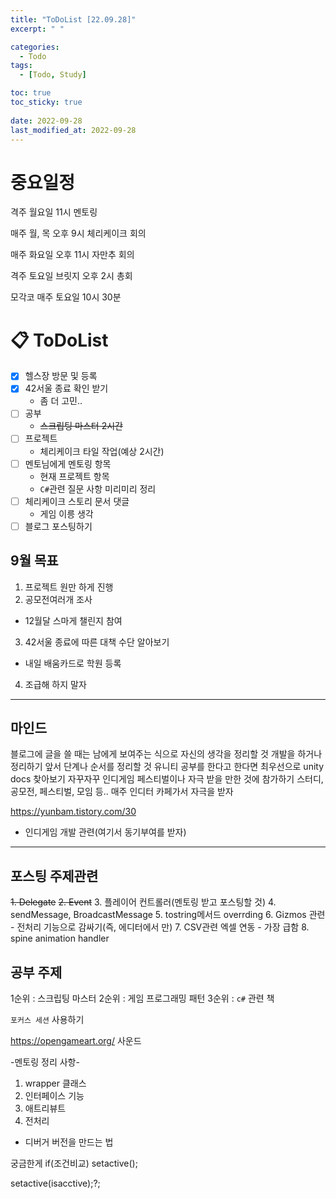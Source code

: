 ```yaml
---
title: "ToDoList [22.09.28]"
excerpt: " "

categories:
  - Todo
tags:
  - [Todo, Study]

toc: true
toc_sticky: true
 
date: 2022-09-28
last_modified_at: 2022-09-28 
---
```


# 중요일정

격주 월요일 11시 멘토링

매주 월, 목 오후 9시 체리케이크 회의

매주 화요일 오후 11시 자만추 회의

격주 토요일 브릿지 오후 2시 총회

모각코 매주 토요일 10시 30분

# 📋 ToDoList  

- [x] 헬스장 방문 및 등록
- [x] 42서울 종료 확인 받기
  - 좀 더 고민..
- [ ] 공부
  - ~~스크립팅 마스터 2시간~~
- [ ] 프로젝트
  - 체리케이크 타일 작업(예상 2시간)
- [ ] 멘토님에게 멘토링 항목
  - 현재 프로젝트 항목
  - `C#`관련 질문 사항 미리미리 정리
- [ ] 체리케이크 스토리 문서 댓글 
  - 게임 이릉 생각
- [ ] 블로그 포스팅하기

## 9월 목표  
  
1. 프로젝트 원만 하게 진행
2. 공모전여러개 조사
  - 12월달 스마게 챌린지 참여
3. 42서울 종료에 따른 대책 수단 알아보기
  - 내일 배움카드로 학원 등록
4. 조급해 하지 말자

---

## 마인드

블로그에 글을 쓸 때는 남에게 보여주는 식으로 자신의 생각을 정리할 것
개발을 하거나 정리하기 앞서 단계나 순서를 정리할 것
유니티 공부를 한다고 한다면 최우선으로 unity docs 찾아보기
자꾸자꾸 인디게임 페스티벌이나 자극 받을 만한 것에 참가하기
스터디, 공모전, 페스티벌, 모임 등..
매주 인디터 카페가서 자극을 받자

https://yunbam.tistory.com/30
- 인디게임 개발 관련(여기서 동기부여를 받자)

---

## 포스팅 주제관련  

~~1. Delegate~~
~~2. Event~~
3. 플레이어 컨트롤러(멘토링 받고 포스팅할 것)
4. sendMessage, BroadcastMessage
5. tostring메서드 overrding
6. Gizmos 관련 - 전처리 기능으로 감싸기(즉, 에디터에서 만)
7. CSV관련 엑셀 연동 - 가장 급함
8. spine animation handler

## 공부 주제

1순위 : 스크립팅 마스터
2순위 : 게임 프로그래밍 패턴
3순위 : `c#` 관련 책

`포커스 세션` 사용하기

https://opengameart.org/
사운드

-멘토링 정리 사항-
1. wrapper 클래스 
2. 인터페이스 기능
3. 애트리뷰트 
4. 전처리
 - 디버거 버전을 만드는 법

궁금한게 if(조건비교)
setactive();

setactive(isacctive);?;